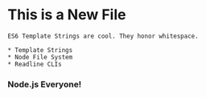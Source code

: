 # This is a New File

    ES6 Template Strings are cool. They honor whitespace.

    * Template Strings
    * Node File System
    * Readline CLIs

### Node.js Everyone!
